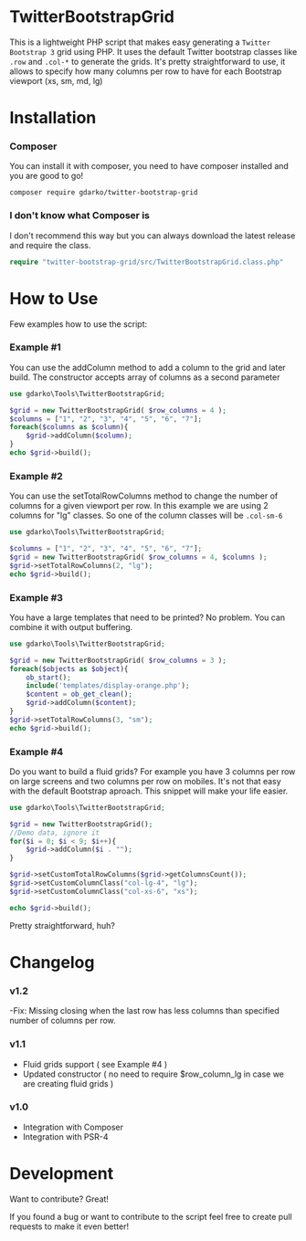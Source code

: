 # TwitterBootstrapGrid

This is a lightweight PHP script that makes easy generating a ``Twitter Bootstrap 3`` grid using PHP.
It uses the default Twitter bootstrap classes like ``.row`` and ``.col-*`` to generate the grids.
It's pretty straightforward to use, it allows to specify how many columns per row to have for each Bootstrap viewport (xs, sm, md, lg)

# Installation
### Composer
You can install it with composer, you need to have composer installed and you are good to go!
```
composer require gdarko/twitter-bootstrap-grid
```
### I don't know what Composer is
I don't recommend this way but you can always download the latest release and require the class.
```php
require "twitter-bootstrap-grid/src/TwitterBootstrapGrid.class.php"
```

# How to Use
Few examples how to use the script:

### Example #1
You can use the addColumn method to add a column to the grid and later build. The constructor accepts array of columns as a second parameter
```php
use gdarko\Tools\TwitterBootstrapGrid;

$grid = new TwitterBootstrapGrid( $row_columns = 4 );
$columns = ["1", "2", "3", "4", "5", "6", "7"];
foreach($columns as $column){
    $grid->addColumn($column);
}
echo $grid->build();
```

### Example #2
You can use the setTotalRowColumns method to change the number of columns for a given viewport per row.
In this example we are using 2 columns for "lg" classes. So one of the column classes will be ``.col-sm-6``
```php
use gdarko\Tools\TwitterBootstrapGrid;

$columns = ["1", "2", "3", "4", "5", "6", "7"];
$grid = new TwitterBootstrapGrid( $row_columns = 4, $columns );
$grid->setTotalRowColumns(2, "lg");
echo $grid->build();
```

### Example #3
You have a large templates that need to be printed? No problem. You can combine it with output buffering.
```php
use gdarko\Tools\TwitterBootstrapGrid;

$grid = new TwitterBootstrapGrid( $row_columns = 3 );
foreach($objects as $object){
    ob_start();
    include('templates/display-orange.php');
    $content = ob_get_clean();
    $grid->addColumn($content);
}
$grid->setTotalRowColumns(3, "sm");
echo $grid->build();
```

### Example #4
Do you want to build a fluid grids? For example you have 3 columns per row on large screens and two columns per row on mobiles. It's not that easy with the default Bootstrap aproach. This snippet will make your life easier.
```php
use gdarko\Tools\TwitterBootstrapGrid;

$grid = new TwitterBootstrapGrid();
//Demo data, ignore it
for($i = 0; $i < 9; $i++){
    $grid->addColumn($i . "");
}

$grid->setCustomTotalRowColumns($grid->getColumnsCount());
$grid->setCustomColumnClass("col-lg-4", "lg");
$grid->setCustomColumnClass("col-xs-6", "xs");

echo $grid->build();
```
Pretty straightforward, huh?

# Changelog

### v1.2
-Fix: Missing closing </div> when the last row has less columns than specified number of columns per row.

### v1.1
- Fluid grids support ( see Example #4 )
- Updated constructor ( no need to require $row_column_lg in case we are creating fluid grids )

### v1.0
- Integration with Composer
- Integration with PSR-4

# Development
Want to contribute? Great!

If you found a bug or want to contribute to the script feel free to create pull requests to make it even better!



